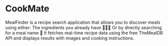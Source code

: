 # CookMate
MealFinder is a recipe search application that allows you to discover meals using either:  The ingredients you already have 🥕🍅🥚  Or by directly searching for a meal name 🍛  It fetches real-time recipe data using the free TheMealDB API  and displays results with images and cooking instructions.

